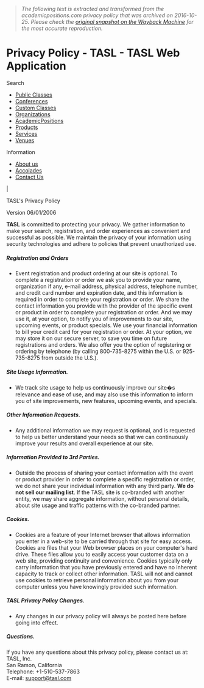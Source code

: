 > *The following text is extracted and transformed from the academicpositions.com privacy policy that was archived on 2016-10-25. Please check the [original snapshot on the Wayback Machine](https://web.archive.org/web/20161025214729id_/http%3A//www.tasl.com/WAFForm.aspx%3F_act%3DDisplay%26_con%3DPrivacy%2520Policy) for the most accurate reproduction.*

# Privacy Policy - TASL - TASL Web Application

Search

  * [Public Classes](https://web.archive.org/web/20161025214729id_/http%3A//www.tasl.com/WAFForm.aspx?_act=Query&_tab=Seminar&_sea=SearchClasses&_rsv=1 "Search for public classes")
  * [Conferences](https://web.archive.org/web/20161025214729id_/http%3A//www.tasl.com/WAFForm.aspx?_act=Query&_tab=Seminar&_sea=SearchConferences&_rsv=1 "Search for conferences")
  * [Custom Classes](https://web.archive.org/web/20161025214729id_/http%3A//www.tasl.com/WAFForm.aspx?_act=Query&_tab=Seminar&_sea=SearchCustomClasses&_rsv=1 "Search for custom classes")
  * [Organizations](https://web.archive.org/web/20161025214729id_/http%3A//www.tasl.com/WAFForm.aspx?_act=Query&_tab=Provider&_sea=ProviderList&_rsv=1 "Search for organizations")
  * [AcademicPositions](https://web.archive.org/web/20161025214729id_/http%3A//www.tasl.com/WAFForm.aspx?_act=Display&_con=Jobs "Search for Academic Positions")
  * [Products](https://web.archive.org/web/20161025214729id_/http%3A//www.tasl.com/WAFForm.aspx?_act=Query&_tab=Product&_sea=CustomSearch&_rsv=1 "Search for products")
  * [Services](https://web.archive.org/web/20161025214729id_/http%3A//www.tasl.com/WAFForm.aspx?_act=Query&_tab=Service&_sea=CustomSearch&_rsv=1 "Search for services")
  * [Venues](https://web.archive.org/web/20161025214729id_/http%3A//www.tasl.com/WAFForm.aspx?_act=Query&_tab=Facility&_sea=CustomSearch&_rsv=1 "Search for venues")

Information
  * [About us](https://web.archive.org/web/20161025214729id_/http%3A//www.tasl.com/WAFForm.aspx?_act=Display&_con=About+us "About us")
  * [Accolades](https://web.archive.org/web/20161025214729id_/http%3A//www.tasl.com/WAFForm.aspx?_act=Display&_con=Accolades "Accolades")
  * [Contact Us](https://web.archive.org/web/20161025214729id_/http%3A//www.tasl.com/WAFForm.aspx?_act=Display&_con=Contact+Us "Contact Us")

| 

[](https://web.archive.org/web/20161025214729id_/http%3A//www.tasl.com/WAFForm.aspx)

TASL's Privacy Policy

Version 06/01/2006

**TASL** is committed to protecting your privacy. We gather information to make your search, registration, and order experiences as convenient and successful as possible. We maintain the privacy of your information using security technologies and adhere to policies that prevent unauthorized use. 

##### Registration and Orders

  * Event registration and product ordering at our site is optional. To complete a registration or order we ask you to provide your name, organization if any, e-mail address, physical address, telephone number, and credit card number and expiration date, and this information is required in order to complete your registration or order. We share the contact information you provide with the provider of the specific event or product in order to complete your registration or order. And we may use it, at your option, to notify you of improvements to our site, upcoming events, or product specials. We use your financial information to bill your credit card for your registration or order. At your option, we may store it on our secure server, to save you time on future registrations and orders. We also offer you the option of registering or ordering by telephone (by calling 800-735-8275 within the U.S. or 925-735-8275 from outside the U.S.). 



##### Site Usage Information.

  * We track site usage to help us continuously improve our site�s relevance and ease of use, and may also use this information to inform you of site improvements, new features, upcoming events, and specials.



##### Other Information Requests.

  * Any additional information we may request is optional, and is requested to help us better understand your needs so that we can continuously improve your results and overall experience at our site. 



##### Information Provided to 3rd Parties.

  * Outside the process of sharing your contact information with the event or product provider in order to complete a specific registration or order, we do not share your individual information with any third party. **We do not sell our mailing list**. If the TASL site is co-branded with another entity, we may share aggregate information, without personal details, about site usage and traffic patterns with the co-branded partner.



##### Cookies.

  * Cookies are a feature of your Internet browser that allows information you enter in a web-site to be carried through that site for easy access. Cookies are files that your Web browser places on your computer's hard drive. These files allow you to easily access your customer data on a web site, providing continuity and convenience. Cookies typically only carry information that you have previously entered and have no inherent capacity to track or collect other information. TASL will not and cannot use cookies to retrieve personal information about you from your computer unless you have knowingly provided such information.



##### TASL Privacy Policy Changes.

  * Any changes in our privacy policy will always be posted here before going into effect. 



##### Questions.

If you have any questions about this privacy policy, please contact us at:  
TASL, Inc.  
San Ramon, California   
Telephone: +1-510-537-7863  
E-mail: [support@tasl.com](mailto:support@tasl.com)  

